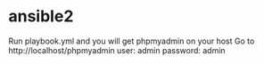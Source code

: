 # ansible2
Run playbook.yml and you will get phpmyadmin on your host
Go to http://localhost/phpmyadmin
user: admin
password: admin
